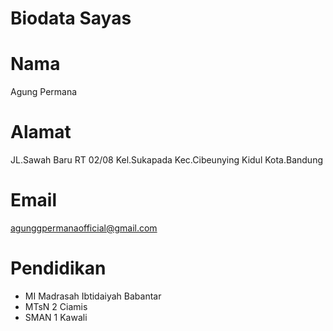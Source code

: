 # Biodata Sayas
# Nama
Agung Permana
# Alamat
JL.Sawah Baru RT 02/08 Kel.Sukapada Kec.Cibeunying Kidul Kota.Bandung
# Email
agunggpermanaofficial@gmail.com
# Pendidikan 
-  MI Madrasah Ibtidaiyah Babantar
-  MTsN 2 Ciamis
-  SMAN 1 Kawali

